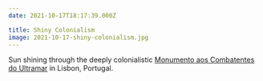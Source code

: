 ```yaml
---
date: 2021-10-17T18:17:39.000Z

title: Shiny Colonialism
image: 2021-10-17-shiny-colonialism.jpg
---
```


Sun shining through the deeply colonialistic [Monumento aos Combatentes do Ultramar](https://pt.wikipedia.org/wiki/Monumento_aos_Combatentes_do_Ultramar) in Lisbon, Portugal.
